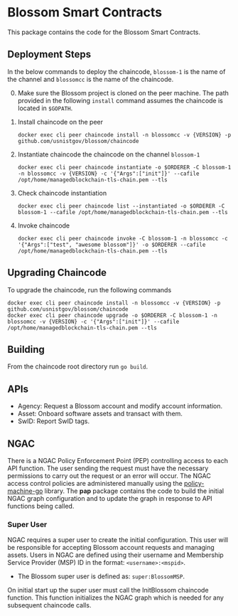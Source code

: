 # Blossom Smart Contracts
This package contains the code for the Blossom Smart Contracts.

## Deployment Steps
In the below commands to deploy the chaincode, `blossom-1` is the name of the channel and `blossomcc` is the name of the chaincode.

0. Make sure the Blossom project is cloned on the peer machine.  The path provided in the following `install` command
   assumes the chaincode is located in `$GOPATH`.
   
1. Install chaincode on the peer
   
   ```
   docker exec cli peer chaincode install -n blossomcc -v {VERSION} -p github.com/usnistgov/blossom/chaincode
   ```

2. Instantiate chaincode the chaincode on the channel `blossom-1`
   
   ```
   docker exec cli peer chaincode instantiate -o $ORDERER -C blossom-1 -n blossomcc -v {VERSION} -c '{"Args":["init"]}' --cafile /opt/home/managedblockchain-tls-chain.pem --tls
   ```

3. Check chaincode instantiation

   ```
   docker exec cli peer chaincode list --instantiated -o $ORDERER -C blossom-1 --cafile /opt/home/managedblockchain-tls-chain.pem --tls
   ```

4. Invoke chaincode

   ```
   docker exec cli peer chaincode invoke -C blossom-1 -n blossomcc -c  '{"Args":["test", "awesome blossom"]}' -o $ORDERER --cafile /opt/home/managedblockchain-tls-chain.pem --tls
   ```

## Upgrading Chaincode
To upgrade the chaincode, run the following commands

```
docker exec cli peer chaincode install -n blossomcc -v {VERSION} -p github.com/usnistgov/blossom/chaincode  
docker exec cli peer chaincode upgrade -o $ORDERER -C blossom-1 -n blossomcc -v {VERSION} -c '{"Args":["init"]}' --cafile /opt/home/managedblockchain-tls-chain.pem --tls
```

## Building
From the chaincode root directory run `go build`.

## APIs

  - Agency: Request a Blossom account and modify account information.
  - Asset: Onboard software assets and transact with them.
  - SwID: Report SwID tags.

## NGAC
There is a NGAC Policy Enforcement Point (PEP) controlling access to each API function.  The user sending the request must
have the necessary permissions to carry out the request or an error will occur. The NGAC access control policies are 
administered manually using the [policy-machine-go](https://github.com/PM-Master/policy-machine-go) library.
The **pap** package contains the code to build the initial NGAC graph configuration and to update the graph in response 
to API functions being called.

### Super User
NGAC requires a super user to create the initial configuration. This user will be responsible for accepting Blossom account 
requests and managing assets. Users in NGAC are defined using their username and Membership Service Provider (MSP) ID in the format:
`<username>:<mspid>`.  

- The Blossom super user is defined as: `super:BlossomMSP`.

On initial start up the super user must call the InitBlossom chaincode function.  This function initializes the NGAC graph
which is needed for any subsequent chaincode calls.
